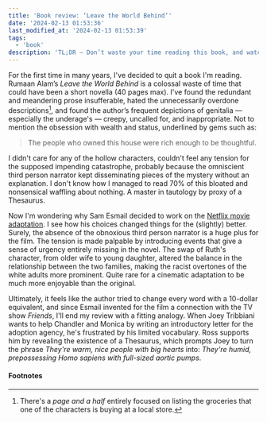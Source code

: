 ```yaml
---
title: 'Book review: ‘Leave the World Behind’'
date: '2024-02-13 01:53:36'
last_modified_at: '2024-02-13 01:53:39'
tags:
  - 'book'
description: 'TL;DR — Don’t waste your time reading this book, and watch the film instead. If you really have to.'
---
```

For the first time in many years, I've decided to quit a book I'm reading. Rumaan Alam’s _Leave the World Behind_ is a colossal waste of time that could have been a short novella (40 pages max). I've found the redundant and meandering prose insufferable, hated the unnecessarily overdone descriptions[^1], and found the author’s frequent depictions of genitalia — especially the underage's — creepy, uncalled for, and inappropriate. Not to mention the obsession with wealth and status, underlined by gems such as:

> The people who owned this house were rich enough to be thoughtful.

I didn't care for any of the hollow characters, couldn't feel any tension for the supposed impending catastrophe, probably because the omniscient third person narrator kept disseminating pieces of the mystery without an explanation. I don't know how I managed to read 70% of this bloated and nonsensical waffling about nothing. A master in tautology by proxy of a Thesaurus.

Now I'm wondering why Sam Esmail decided to work on the [Netflix movie adaptation](https://www.netflix.com/gb/title/81314956). I see how his choices changed things for the (slightly) better. Surely, the absence of the obnoxious third person narrator is a huge plus for the film. The tension is made palpable by introducing events that give a sense of urgency entirely missing in the novel. The swap of Ruth's character, from older wife to young daughter, altered the balance in the relationship between the two families, making the racist overtones of the white adults more prominent. Quite rare for a cinematic adaptation to be much more enjoyable than the original.

Ultimately, it feels like the author tried to change every word with a 10-dollar equivalent, and since Esmail invented for the film a connection with the TV show _Friends_, I'll end my review with a fitting analogy. When Joey Tribbiani wants to help Chandler and Monica by writing an introductory letter for the adoption agency, he's frustrated by his limited vocabulary. Ross supports him by revealing the existence of a Thesaurus, which prompts Joey to turn the phrase _They're warm, nice people with big hearts_ into: _They're humid, prepossessing Homo sapiens with full-sized aortic pumps_.

#### Footnotes

[^1]: There's a _page and a half_ entirely focused on listing the groceries that one of the characters is buying at a local store.